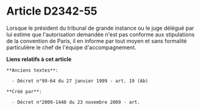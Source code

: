# Article D2342-55

Lorsque le président du tribunal de grande instance ou le juge délégué par lui estime que l'autorisation demandée n'est pas
conforme aux stipulations de la convention de Paris, il en informe par tout moyen et sans formalité particulière le chef de
l'équipe d'accompagnement.

**Liens relatifs à cet article**

	**Anciens textes**:

	  - Décret n°99-64 du 27 janvier 1999 - art. 19 (Ab)

	**Créé par**:

	  - Décret n°2009-1440 du 23 novembre 2009 - art.
